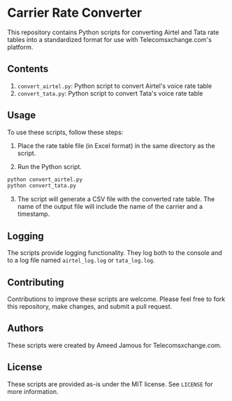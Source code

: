 # Carrier Rate Converter

This repository contains Python scripts for converting Airtel and Tata rate tables into a standardized format for use with Telecomsxchange.com's platform.

## Contents

1. `convert_airtel.py`: Python script to convert Airtel's voice rate table
2. `convert_tata.py`: Python script to convert Tata's voice rate table

## Usage

To use these scripts, follow these steps:

1. Place the rate table file (in Excel format) in the same directory as the script.

2. Run the Python script. 

```bash
python convert_airtel.py
python convert_tata.py
```


3. The script will generate a CSV file with the converted rate table. The name of the output file will include the name of the carrier and a timestamp.

## Logging

The scripts provide logging functionality. They log both to the console and to a log file named `airtel_log.log` or `tata_log.log`. 

## Contributing

Contributions to improve these scripts are welcome. Please feel free to fork this repository, make changes, and submit a pull request.

## Authors

These scripts were created by Ameed Jamous for Telecomsxchange.com.

## License

These scripts are provided as-is under the MIT license. See `LICENSE` for more information.
